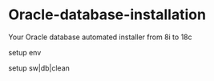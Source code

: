 # Oracle-database-installation
Your Oracle database automated installer from 8i to 18c

setup env

setup sw|db|clean
